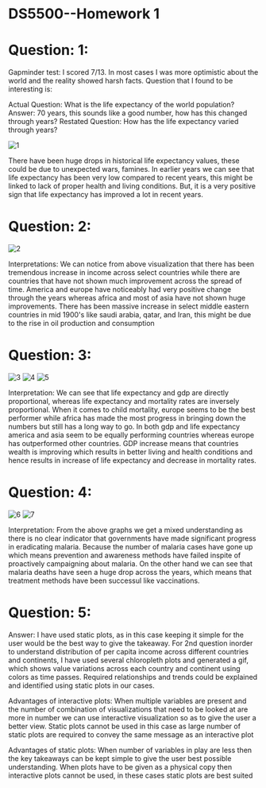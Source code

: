 # DS5500--Homework 1

# Question: 1:
Gapminder test: I scored 7/13. In most cases I was more optimistic about the world and the reality showed harsh facts.
Question that I found to be interesting is:

Actual Question: What is the life expectancy of the world population?
Answer: 70 years, this sounds like a good number, how has this changed through years?
Restated Question: How has the life expectancy varied through years?

![1](/1.JPG)

There have been huge drops in historical life expectancy values, these could be due to unexpected wars, famines. In earlier years we can see that life expectancy has been very low compared to recent years, this might be linked to lack of proper health and living conditions. But, it is a very positive sign that life expectancy has improved a lot in recent years.


# Question: 2:

![2](/2/movie.gif)

Interpretations: We can notice from above visualization that there has been tremendous increase in income across select countries while there are countries that have not shown much improvement across the spread of time. America and europe have noticeably had very positive change through the years whereas africa and most of asia have not shown huge improvements. There has been massive increase in select middle eastern countries in mid 1900's like saudi arabia, qatar, and Iran, this might be due to the rise in oil production and consumption


# Question: 3:

![3](/3%20pictures/1.JPG)
![4](/3%20pictures/2.JPG)
![5](/3%20pictures/3.JPG)

Interpretation: We can see that life expectancy and gdp are directly proportional, whereas life expectancy and mortality rates are inversely proportional. When it comes to child mortality, europe seems to be the best performer while africa has made the most progress in bringing down the numbers but still has a long way to go. In both gdp and life expectancy america and asia seem to be equally performing countries whereas europe has outperformed other countries. GDP increase means that countries wealth is improving which results in better living and health conditions and hence results in increase of life expectancy and decrease in mortality rates.


# Question: 4:

![6](/4%20pictures/1.JPG)
![7](/4%20pictures/2.JPG)

Interpretation: From the above graphs we get a mixed understanding as there is no clear indicator that governments have made significant progress in eradicating malaria. Because the number of malaria cases have gone up which means prevention and awareness methods have failed inspite of proactively campaigning about malaria. On the other hand we can see that malaria deaths have seen a huge drop across the years, which means that treatment methods have been successul like vaccinations.


# Question: 5:

Answer: I have used static plots, as in this case keeping it simple for the user would be the best way to give the takeaway. For 2nd question inorder to understand distribution of per capita income across different countries and continents, I have used several chloropleth plots and generated a gif, which shows value variations across each country and continent using colors as time passes. Required relationships and trends could be explained and identified using static plots in our cases.

Advantages of interactive plots: When multiple variables are present and the number of combination of visualizations that need to be looked at are more in number we can use interactive visualization so as to give the user a better view. Static plots cannot be used in this case as large number of static plots are required to convey the same message as an interactive plot

Advantages of static plots: When number of variables in play are less then the key takeaways can be kept simple to give the user best possible understanding. When plots have to be given as a physical copy then interactive plots cannot be used, in these cases static plots are best suited





